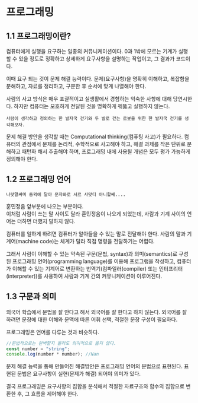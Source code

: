 # 프로그래밍

## 1.1 프로그래밍이란?

컴퓨터에게 실행을 요구하는 일종의 커뮤니케이션이다. 0과 1밖에 모르는 기계가 실행할 수 있을 정도로 정확하고 상세하게 요구사항을 설명하는 작업이고, 그 결과가 코드이다.

이때 요구 되는 것이 문제 해결 능력이다. 문제(요구사항)을 명확히 이해하고, 복잡함을 분해하고, 자료를 정리하고, 구분한 후 순서에 맞게 나열해야 한다.

사람의 사고 방식은 매우 포괄적이고 실생활에서 경험하는 익숙한 사항에 대해 당연시한다. 하지만 컴퓨터는 모호하게 전달된 것을 명확하게 꿰뚫고 실행하지 않는다.

```
사람이 생각하고 정의하는 한 발자국 걷기와 두 발로 걷는 로봇을 위한 한 발자국 걷기를 생각해보자.
```

문제 해결 방안을 생각할 때는 Computational thinking(컴퓨팅 사고)가 필요하다. 컴퓨터의 관점에서 문제를 논리적, 수학적으로 사고해야 하고, 해결 과제를 작은 단위로 분해하고 패턴화 해서 추출해야 하며, 프로그래밍 내에 사용될 개념은 모두 평가 가능하게 정의해야 한다.

## 1.2 프로그래밍 언어

```
나랏말싸미 듕귁에 달아 문자와로 서르 사맛디 아니할쎄....
```

훈민정음 앞부분에 나오는 부분이다.  
이처럼 사람이 쓰는 말 사이도 달라 훈민정음이 나오게 되었는데, 사람과 기계 사이의 언어는 더하면 더했지 덜하지 않다.

컴퓨터를 일하게 하려면 컴퓨터가 알아들을 수 있는 말로 전달해야 한다. 사람의 말과 기계어(machine code)는 체계가 달라 직접 명령을 전달하기는 어렵다.

그래서 사람이 이해할 수 있는 약속된 구문(문법, syntax)과 의미(semantics)로 구성된 프로그래밍 언어(programming language)를 이용해 프로그램을 작성하고, 컴퓨터가 이해할 수 있는 기계어로 변환하는 번역기(컴파일러(compiler) 또는 인터프리터(interpreter))를 사용하여 사람과 기계 간의 커뮤니케이션이 이루어진다.

## 1.3 구문과 의미

외국어 학습에서 문법을 잘 안다고 해서 외국어를 잘 한다고 하지 않는다. 외국어를 잘 하려면 문장에 대한 이해와 문맥에 따른 어휘 선택, 적절한 문장 구성이 필요하다.

프로그래밍은 언어를 다루는 것과 비슷하다.

```js
//문법적으로는 완벽할지 몰라도 의미적으로 옳지 않다.
const number = "string";
console.log(number * number); //Nan
```

문제 해결 능력을 통해 만들어진 해결방안은 프로그래밍 언어의 문법으로 표현된다. 표현된 문법은 요구사항이 실현(문제가 해결) 되어야 의미가 있다.

결국 프로그래밍은 요구사항의 집합을 분석해서 적절한 자료구조와 함수의 집합으로 변환한 후, 그 흐름을 제어해야 한다.
